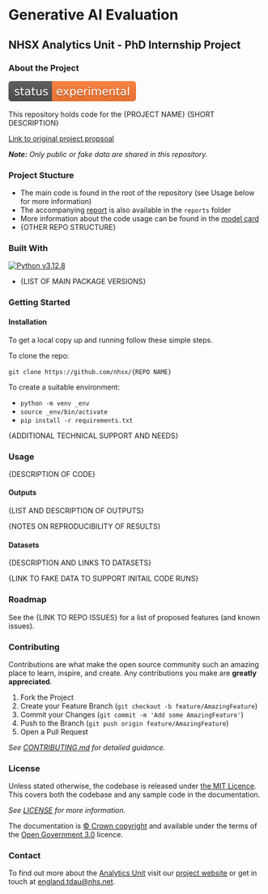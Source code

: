# Generative AI Evaluation
## NHSX Analytics Unit - PhD Internship Project

### About the Project

[![status: experimental](https://github.com/GIScience/badges/raw/master/status/experimental.svg)](https://github.com/GIScience/badges#experimental)

This repository holds code for the {PROJECT NAME} {SHORT DESCRIPTION}

[Link to original project propsoal](https://nhsx.github.io/nhsx-internship-projects/)

_**Note:** Only public or fake data are shared in this repository._

### Project Stucture

- The main code is found in the root of the repository (see Usage below for more information)
- The accompanying [report](./reports/report.pdf) is also available in the `reports` folder
- More information about the code usage can be found in the [model card](./model_card.md)
- {OTHER REPO STRUCTURE}

### Built With

[![Python v3.12.8](https://img.shields.io/badge/python-v3.12.8-blue.svg)](https://www.python.org/downloads/release/python-3128/)
- {LIST OF MAIN PACKAGE VERSIONS}

### Getting Started

#### Installation

To get a local copy up and running follow these simple steps.

To clone the repo:

`git clone https://github.com/nhsx/{REPO NAME}`

To create a suitable environment:
- ```python -m venv _env```
- `source _env/bin/activate`
- `pip install -r requirements.txt`

{ADDITIONAL TECHNICAL SUPPORT AND NEEDS}

### Usage
{DESCRIPTION OF CODE}

#### Outputs
{LIST AND DESCRIPTION OF OUTPUTS}

{NOTES ON REPRODUCIBILITY OF RESULTS}

#### Datasets
{DESCRIPTION AND LINKS TO DATASETS}

{LINK TO FAKE DATA TO SUPPORT INITAIL CODE RUNS}

### Roadmap

See the {LINK TO REPO ISSUES} for a list of proposed features (and known issues).

### Contributing

Contributions are what make the open source community such an amazing place to learn, inspire, and create. Any contributions you make are **greatly appreciated**.

1. Fork the Project
2. Create your Feature Branch (`git checkout -b feature/AmazingFeature`)
3. Commit your Changes (`git commit -m 'Add some AmazingFeature'`)
4. Push to the Branch (`git push origin feature/AmazingFeature`)
5. Open a Pull Request

_See [CONTRIBUTING.md](./CONTRIBUTING.md) for detailed guidance._

### License

Unless stated otherwise, the codebase is released under [the MIT Licence][mit].
This covers both the codebase and any sample code in the documentation.

_See [LICENSE](./LICENSE) for more information._

The documentation is [© Crown copyright][copyright] and available under the terms
of the [Open Government 3.0][ogl] licence.

[mit]: LICENCE
[copyright]: http://www.nationalarchives.gov.uk/information-management/re-using-public-sector-information/uk-government-licensing-framework/crown-copyright/
[ogl]: http://www.nationalarchives.gov.uk/doc/open-government-licence/version/3/

### Contact

To find out more about the [Analytics Unit](https://www.nhsx.nhs.uk/key-tools-and-info/nhsx-analytics-unit/) visit our [project website](https://nhsx.github.io/AnalyticsUnit/projects.html) or get in touch at [england.tdau@nhs.net](mailto:england.tdau@nhs.net).

<!-- ### Acknowledgements -->
